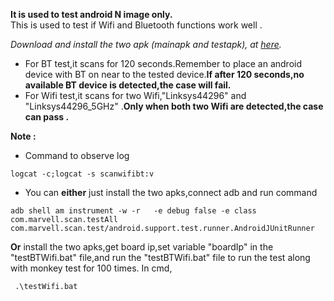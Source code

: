 **It is used to test android N image only.**  
This is used to test if Wifi and Bluetooth functions work well .  

*Download and install the two apk (mainapk and testapk), at [here](http://10.37.132.97:3000/Lord/ScanWifi_Bluetooth/releases).*
* For BT test,it scans for 120 seconds.Remember to place an android device with BT on near to the tested device.**If after 120 seconds,no available BT device is detected,the case will fail.**
* For Wifi test,it scans for two Wifi,"Linksys44296" and "Linksys44296_5GHz" .**Only when both two Wifi are detected,the case can pass .**

**Note :**
* Command to observe log


~~~
logcat -c;logcat -s scanwifibt:v 
~~~

* You can **either** just install the two apks,connect adb and run command

~~~
adb shell am instrument -w -r   -e debug false -e class com.marvell.scan.testAll com.marvell.scan.test/android.support.test.runner.AndroidJUnitRunner
~~~

**Or** install the two apks,get board ip,set variable "boardIp" in the "testBTWifi.bat" file,and run the "testBTWifi.bat" file to run the test along with monkey test for 100 times.
In cmd,

~~~
 .\testWifi.bat
~~~
